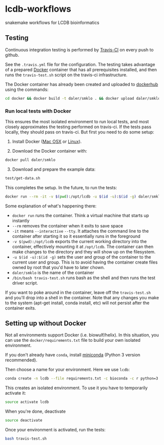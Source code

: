 # lcdb-workflows
snakemake workflows for LCDB bioinformatics

## Testing
Continuous integration testing is performed by
[Travis-CI](https://travis-ci.org) on every push to github.

See the `.travis.yml` file for the configuration. The testing takes advantage
of a prepared [Docker](https://docker.com) container that has all prerequisites
installed, and then runs the `travis-test.sh` script on the travis-ci infrastructure.

The Docker container has already been created and uploaded to
[dockerhub](https://hub.docker.com) using the commands:

```bash
cd docker && docker build -t daler/smklo . && docker upload daler/smklo
```


### Run local tests with Docker
This ensures the most isolated environment to run local tests, and most closely
approximates the testing performed on travis-ci. If the tests pass locally,
they should pass on travis-ci. But first you need to do some setup:

1. Install Docker ([Mac OSX](https://docs.docker.com/mac/) or
   [Linux](https://docs.docker.com/linux/)).

2. Download the Docker container with:

```bash
docker pull daler/smklo
```

3. Download and prepare the example data:

```bash
test/get-data.sh
```

This completes the setup. In the future, to run the tests:

```bash
docker run --rm -it -v $(pwd):/opt/lcdb -u $(id -u):$(id -g) daler/smklo /bin/bash travis-test.sh
```

Some explanation of what's happening there:

- `docker run` runs the container. Think a virtual machine that starts up instantly
- `--rm` removes the container when it exits to save space
- `-it` means `--interactive` `--tty`. It attaches the command line to the container after starting it so it essentially runs in the foreground
- `-v $(pwd):/opt/lcdb` exports the current working directory into the
  container, effectively mounting it at `/opt/lcdb`. The container can then make
  changes to the directory and they will show up on the filesystem.
- `-u $(id -u):$(id -g)` sets the user and group of the container to the
  current user and group. This is to avoid having the container create files
  owned by root that you'd have to later chown.
- `daler/smklo` is the name of the container
- `/bin/bash travis-test.sh` runs bash as the shell and then runs the test driver script.

If you want to poke around in the container, leave off the `travis-test.sh` and
you'll drop into a shell in the container. Note that any changes you make to
the system (apt-get install, conda install, etc) will not persist after the
container exits.

## Setting up without Docker
Not all environments support Docker (i.e. biowulf/helix). In this situation,
you can use the `docker/requirements.txt` file to build your own isolated
environment.

If you don't already have `conda`, install
[miniconda](http://conda.pydata.org/miniconda.html) (Python 3 version
recommended).

Then choose a name for your environment. Here we use `lcdb`:

```bash
conda create -n lcdb --file requirements.txt -c bioconda -c r python=3
```

This creates an isolated environment. To use it you have to temporarily activate it:

```bash
source activate lcdb
```

When you're done, deactivate

```bash
source deactivate
```

Once your environment is activated, run the tests:

```bash
bash travis-test.sh
```
